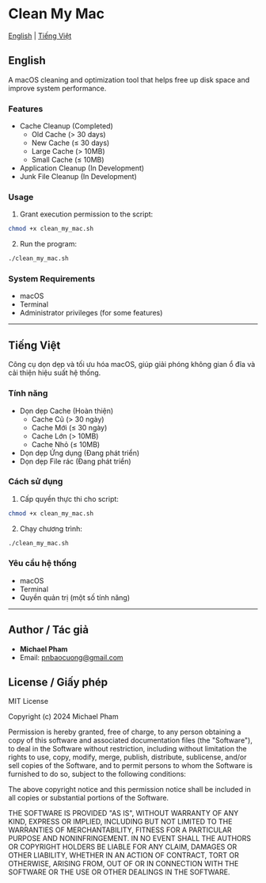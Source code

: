 # Clean My Mac

[English](#english) | [Tiếng Việt](#tiếng-việt)

## English

A macOS cleaning and optimization tool that helps free up disk space and improve system performance.

### Features

- Cache Cleanup (Completed)
  - Old Cache (> 30 days)
  - New Cache (≤ 30 days)
  - Large Cache (> 10MB)
  - Small Cache (≤ 10MB)
- Application Cleanup (In Development)
- Junk File Cleanup (In Development)

### Usage

1. Grant execution permission to the script:
```bash
chmod +x clean_my_mac.sh
```

2. Run the program:
```bash
./clean_my_mac.sh
```

### System Requirements

- macOS
- Terminal
- Administrator privileges (for some features)

---

## Tiếng Việt

Công cụ dọn dẹp và tối ưu hóa macOS, giúp giải phóng không gian ổ đĩa và cải thiện hiệu suất hệ thống.

### Tính năng

- Dọn dẹp Cache (Hoàn thiện)
  - Cache Cũ (> 30 ngày)
  - Cache Mới (≤ 30 ngày)
  - Cache Lớn (> 10MB)
  - Cache Nhỏ (≤ 10MB)
- Dọn dẹp Ứng dụng (Đang phát triển)
- Dọn dẹp File rác (Đang phát triển)

### Cách sử dụng

1. Cấp quyền thực thi cho script:
```bash
chmod +x clean_my_mac.sh
```

2. Chạy chương trình:
```bash
./clean_my_mac.sh
```

### Yêu cầu hệ thống

- macOS
- Terminal
- Quyền quản trị (một số tính năng)

---

## Author / Tác giả

- **Michael Pham**
- Email: pnbaocuong@gmail.com

## License / Giấy phép

MIT License

Copyright (c) 2024 Michael Pham

Permission is hereby granted, free of charge, to any person obtaining a copy
of this software and associated documentation files (the "Software"), to deal
in the Software without restriction, including without limitation the rights
to use, copy, modify, merge, publish, distribute, sublicense, and/or sell
copies of the Software, and to permit persons to whom the Software is
furnished to do so, subject to the following conditions:

The above copyright notice and this permission notice shall be included in all
copies or substantial portions of the Software.

THE SOFTWARE IS PROVIDED "AS IS", WITHOUT WARRANTY OF ANY KIND, EXPRESS OR
IMPLIED, INCLUDING BUT NOT LIMITED TO THE WARRANTIES OF MERCHANTABILITY,
FITNESS FOR A PARTICULAR PURPOSE AND NONINFRINGEMENT. IN NO EVENT SHALL THE
AUTHORS OR COPYRIGHT HOLDERS BE LIABLE FOR ANY CLAIM, DAMAGES OR OTHER
LIABILITY, WHETHER IN AN ACTION OF CONTRACT, TORT OR OTHERWISE, ARISING FROM,
OUT OF OR IN CONNECTION WITH THE SOFTWARE OR THE USE OR OTHER DEALINGS IN THE
SOFTWARE. 